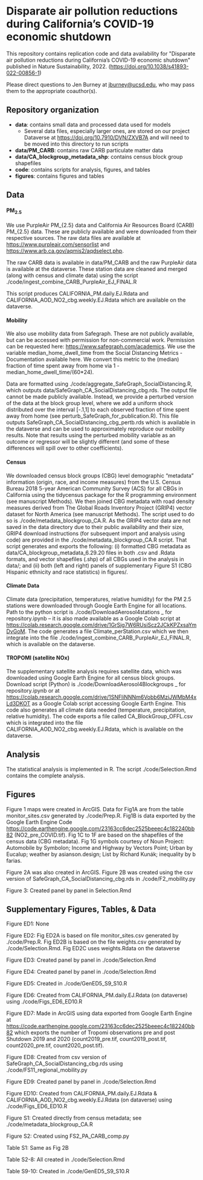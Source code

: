 # Disparate air pollution reductions during California’s COVID-19 economic shutdown

This repository contains replication code and data availability for "Disparate air pollution reductions during California’s COVID-19 economic shutdown" published in Nature Sustainability, 2022. (https://doi.org/10.1038/s41893-022-00856-1)

Please direct questions to Jen Burney at jburney@ucsd.edu, who may pass them to the appropriate coauthor(s).

## Repository organization
* **data**: contains small data and processed data used for models  
  * Several data files, especially larger ones, are stored on our project Dataverse at https://doi.org/10.7910/DVN/ZXVB7A and will need to be moved into this directory to run scripts  
* **data/PM_CARB**: contains raw CARB particulate matter data  
* **data/CA_blockgroup_metadata_shp**: contains census block group shapefiles  
* **code**: contains scripts for analysis, figures, and tables  
* **figures**: contains figures and tables  

## Data
#### PM$_{2.5}$
We use PurpleAir PM_{2.5} data and California Air Resources Board (CARB) PM_{2.5} data. These are publicly available and were downloaded from their respective sources. The raw data files are available at https://www.purpleair.com/sensorlist and  https://www.arb.ca.gov/aqmis2/aqdselect.php.  
  
The raw CARB data is available in data/PM_CARB and the raw PurpleAir data is available at the dataverse. These station data are cleaned and merged (along with census and climate data) using the script ./code/ingest_combine_CARB_PurpleAir_EJ_FINAL.R  
  
This script produces CALIFORNIA_PM.daily.EJ.Rdata and CALIFORNIA_AOD_NO2_cbg.weekly.EJ.Rdata which are available on the dataverse.  
  
#### Mobility  
We also use mobility data from Safegraph. These are not publicly available, but can be accessed with permission for non-commercial work. Permission can be requested here: https://www.safegraph.com/academics. We use the variable median_home_dwell_time from the Social Distancing Metrics - Documentation available here. We convert this metric to the (median) fraction of time spent away from home via 1 - median_home_dwell_time/(60*24).

Data are formatted using ./code/aggregate_SafeGraph_SocialDistancing.R, which outputs data/SafeGraph_CA_SocialDistancing_cbg.rds. The output file cannot be made publicly available. Instead, we provide a perturbed version of the data at the block group level, where we add a uniform shock distributed over the interval  [-.1,1] to each observed fraction of time spent away from home  (see perturb_SafeGraph_for_publication.R). This file outputs SafeGraph_CA_SocialDistancing_cbg_pertb.rds which is available in the dataverse and can be used to approximately reproduce our mobility results. Note that results using the perturbed mobility variable as an outcome or regressor will be slightly different (and some of these differences will spill over to other coefficients).

#### Census
We downloaded census block groups (CBG) level demographic “metadata” information (origin, race, and income measures) from the U.S. Census Bureau 2018 5-year American Community Survey (ACS) for all CBGs in California using the tidycensus package for the R programming environment (see manuscript Methods). We then joined CBG metadata with road density measures derived from The Global Roads Inventory Project (GRIP4) vector dataset for North America (see manuscript Methods). The script used to do so is ./code/metadata_blockgroup_CA.R. As the GRIP4 vector data are not saved in the data directory due to their public availability and their size, GRIP4 download instructions (for subsequent import and analysis using code) are provided in the ./code/metadata_blockgroup_CA.R script. That script generates and exports the following: (i) formatted CBG metadata as data/CA_blockgroup_metadata_6.29.20 files in both .csv and .Rdata formats, and vector shapefiles (.shp) of all CBGs used in the analysis in data/; and (ii) both (left and right) panels of supplementary Figure S1 (CBG Hispanic ethnicity and race statistics) in figures/.

#### Climate Data
Climate data (precipitation, temperatures, relative humidity) for the PM 2.5 stations were downloaded through Google Earth Engine for all locations. Path to the python script is ./code/DownloadAerosol4stations _ for repository.ipynb  – it is also made available as a Google Colab script at https://colab.research.google.com/drive/1GrSjg7W6RUsiScz2JCkKPZxsaYmDvGoM. The code generates a file Climate_perStation.csv which we then integrate into the file ./code/ingest_combine_CARB_PurpleAir_EJ_FINAL.R, which is available on the dataverse.

#### TROPOMI (satellite NOx)
The supplementary satellite analysis requires satellite data, which was downloaded using Google Earth Engine for all census block groups. Download script (Python) is ./code/DownloadAerosol4Blockgroups _ for repository.ipynb or at https://colab.research.google.com/drive/1SNFliNNNm6Vobb6MziJWMbM4xLd3DKOT as a Google Colab script accessing Google Earth Engine. This code also generates all climate data needed (temperature, precipitation, relative humidity). The code exports a file called CA_BlockGroup_OFFL.csv which is integrated into the file CALIFORNIA_AOD_NO2_cbg.weekly.EJ.Rdata, which is available on the dataverse. 

## Analysis
The statistical analysis is implemented in R. The script ./code/Selection.Rmd contains the complete analysis.

## Figures
Figure 1 maps were created in ArcGIS. Data for Fig1A are from the table monitor_sites.csv  generated by ./code/Prep.R. Fig1B is data exported by the Google Earth Engine Code https://code.earthengine.google.com/23163cc6dec2525beeec4c182240bb82 (NO2_pre_COVID.tif). Fig 1C to 1F are based on the shapefiles of the census data (CBG metadata). Fig 1G symbols courtesy of Noun Project: Automobile by Symbolon; Income and Highway by Vectors Point; Urban by Eucalup; weather by asianson.design; List by Richard Kunák; inequality by b farias.

Figure 2A was also created in ArcGIS. Figure 2B was created using the csv version of SafeGraph_CA_SocialDistancing_cbg.rds in ./code/F2_mobility.py

Figure 3: Created panel by panel in Selection.Rmd

## Supplementary Figures, Tables, & Data

Figure ED1: None

Figure ED2: Fig ED2A is based on file monitor_sites.csv generated by ./code/Prep.R. Fig ED2B is based on the file weights.csv generated by ./code/Selection.Rmd. Fig ED2C uses weights.Rdata on the dataverse

Figure ED3: Created panel by panel in ./code/Selection.Rmd

Figure ED4: Created panel by panel in ./code/Selection.Rmd

Figure ED5: Created in ./code/GenED5_S9_S10.R

Figure ED6: Created from CALIFORNIA_PM.daily.EJ.Rdata (on dataverse) using ./code/Figs_ED6_ED10.R

Figure ED7: Made in ArcGIS using data exported from Google Earth Engine at https://code.earthengine.google.com/23163cc6dec2525beeec4c182240bb82 which exports the number of Tropomi observations pre and post Shutdown 2019 and 2020 (count2019_pre.tif, count2019_post.tif, count2020_pre.tif, count2020_post.tif).  

Figure ED8: Created from csv version of SafeGraph_CA_SocialDistancing_cbg.rds using ./code/FS11_regional_mobility.py

Figure ED9:  Created panel by panel in ./code/Selection.Rmd

Figure ED10: Created from  CALIFORNIA_PM.daily.EJ.Rdata & CALIFORNIA_AOD_NO2_cbg.weekly.EJ.Rdata (on dataverse) using ./code/Figs_ED6_ED10.R

Figure S1: Created directly from census metadata; see ./code/metadata_blockgroup_CA.R

Figure S2: Created using FS2_PA_CARB_comp.py

Table S1: Same as Fig 2B

Table S2-8: All created in ./code/Selection.Rmd

Table S9-10: Created in ./code/GenED5_S9_S10.R
